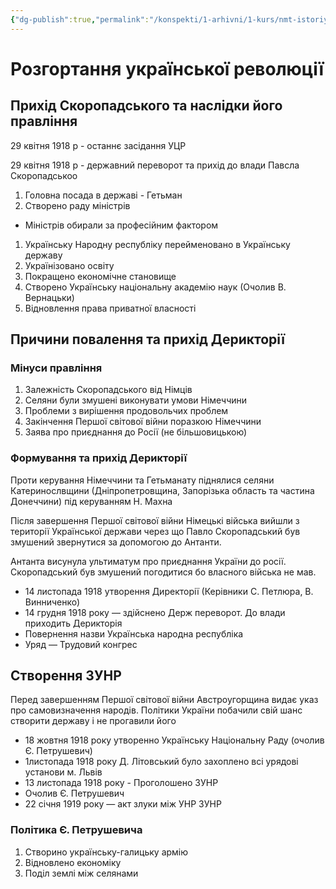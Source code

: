 ```yaml
---
{"dg-publish":true,"permalink":"/konspekti/1-arhivni/1-kurs/nmt-istoriya/rozgortannya-ukrayinskoyi-revolyucziyi/"}
---
```



# Розгортання української революції

## Прихід Скоропадського та наслідки його правління

29 квітня 1918 р - останнє засідання УЦР

29 квітня 1918 р - державний переворот та прихід до влади Павсла Скоропадськоо

1. Головна посада в державі - Гетьман
2. Створено раду міністрів
- Міністрів обирали за професійним фактором
1. Українську Народну республіку перейменовано в Українську державу
2. Українізовано освіту
3. Покращено економічне становище
4. Створено Українську національну академію наук (Очолив В. Вернацьки)
5. Відновлення права приватної власності

## Причини повалення та прихід Дерикторії

### Мінуси правління

1. Залежність Скоропадського від Німців
2. Селяни були змушені виконувати умови Німеччини
3. Проблеми з вирішення продовольчих проблем
4. Закінчення Першої світової війни поразкою Німеччини
5. Заява про приєднання до Росії (не більшовицькою)

### Формування та прихід Дерикторії

Проти керування Німеччини та Гетьманату піднялися селяни Катеринослвщини (Дніпропетровщина, Запорізька область та частина Донеччини) під керуванням Н. Махна 

Після завершення Першої світової війни Німецькі війська вийшли з території Української держави через що Павло Скоропадський був змушений звернутися за допомогою до Антанти.

Антанта висунула ультиматум про приєднання України до росії. Скоропадський був змушений погодитися бо власного війська не мав. 

- 14 листопада 1918 утворення Директорії (Керівники С. Петлюра, В. Винниченко)
- 14 грудня 1918 року — здійснено Держ переворот. До влади приходить Дерикторія
- Повернення назви Українська народна республіка
- Уряд — Трудовий конгрес

## Створення ЗУНР

Перед завершенням Першої світової війни Австроугорщина видає указ про самовизначення народів. Політики України побачили свій шанс створити державу і не прогавили його

- 18 жовтня 1918 року утворенно Українську Національну Раду (очолив Є. Петрушевич)
- 1листопада 1918 року Д. Літовський було захоплено всі урядові установи м. Львів
- 13 листопада 1918 року - Проголошено ЗУНР
- Очолив Є. Петрушевич
- 22 січня 1919 року — акт злуки між УНР ЗУНР

### Політика Є. Петрушевича

1. Створино українську-галицьку армію
2. Відновлено економіку
3. Поділ землі між селянами